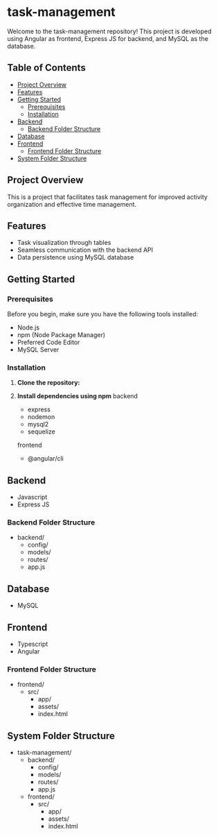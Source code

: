 # task-management

Welcome to the task-management repository! This project is developed using Angular as frontend, Express JS for backend, and MySQL as the database.

## Table of Contents

- [Project Overview](#project-overview)
- [Features](#features)
- [Getting Started](#getting-started)
  - [Prerequisites](#prerequisites)
  - [Installation](#installation)
- [Backend](#backend)
  - [Backend Folder Structure](#backend-folder-structure)
- [Database](#database)
- [Frontend](#frontend)
  - [Frontend Folder Structure](#frontend-folder-structure)
- [System Folder Structure](#system-folder-structure)

## Project Overview

This is a project that facilitates task management for improved activity organization and effective time management.

## Features
- Task visualization through tables
- Seamless communication with the backend API
- Data persistence using MySQL database

## Getting Started

### Prerequisites

Before you begin, make sure you have the following tools installed:

- Node.js
- npm (Node Package Manager)
- Preferred Code Editor
- MySQL Server

### Installation

1. **Clone the repository:**
2. **Install dependencies using npm**
   backend
   - express
   - nodemon
   - mysql2
   - sequelize

   frontend
   - @angular/cli

## Backend
  - Javascript
  - Express JS

### Backend Folder Structure
- backend/
    - config/
    - models/
    - routes/
    - app.js

## Database
  - MySQL

## Frontend
  - Typescript
  - Angular

### Frontend Folder Structure
- frontend/
   - src/
     - app/
     - assets/
     - index.html

## System Folder Structure
- task-management/
  - backend/
    - config/
    - models/
    - routes/
    - app.js
  - frontend/
    - src/
      - app/
      - assets/
      - index.html


